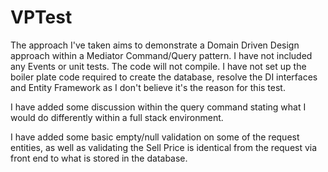 # VPTest

The approach I've taken aims to demonstrate a Domain Driven Design approach within a Mediator Command/Query pattern. I have not included any Events or unit tests. The code will not compile. I have not set up the boiler plate code required to create the database, resolve the DI interfaces and Entity Framework as I don't believe it's the reason for this test.

I have added some discussion within the query command stating what I would do differently within a full stack environment. 

I have added some basic empty/null validation on some of the request entities, as well as validating the Sell Price is identical from the request via front end to what is stored in the database.  
